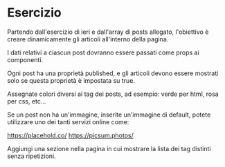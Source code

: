 # Esercizio
Partendo dall'esercizio di ieri e dall'array di posts allegato, l'obiettivo è creare dinamicamente gli articoli all'interno della pagina.

I dati relativi a ciascun post dovranno essere passati come props ai componenti.

Ogni post ha una proprietà published, e gli articoli devono essere mostrati solo se questa proprietà è impostata su true.

Assegnate colori diversi ai tag dei posts, ad esempio: verde per html, rosa per css, etc…

Se un post non ha un'immagine, inserite un'immagine di default, potete utilizzare uno dei tanti servizi online come:

https://placehold.co/
https://picsum.photos/

Aggiungi una sezione nella pagina in cui mostrare la lista dei tag distinti senza ripetizioni.
